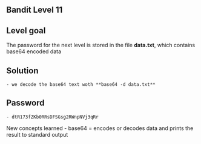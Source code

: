 ## Bandit Level 11

## Level goal
The password for the next level is stored in the file **data.txt**, which contains base64 encoded data

## Solution
    - we decode the base64 text woth **base64 -d data.txt**

## Password
    - dtR173fZKb0RRsDFSGsg2RWnpNVj3qRr

New concepts learned
    - base64 = encodes or decodes data and prints the result to standard output
